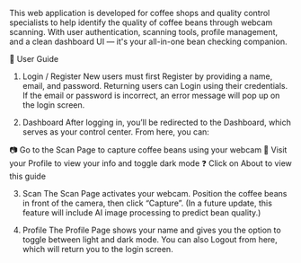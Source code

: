 This web application is developed for coffee shops and quality control specialists to help identify the quality of coffee beans through webcam scanning. With user authentication, scanning tools, profile management, and a clean dashboard UI — it's your all-in-one bean checking companion.

📘 User Guide
1. Login / Register
New users must first Register by providing a name, email, and password. Returning users can Login using their credentials. If the email or password is incorrect, an error message will pop up on the login screen.

2. Dashboard
After logging in, you’ll be redirected to the Dashboard, which serves as your control center. From here, you can:

📷 Go to the Scan Page to capture coffee beans using your webcam
👤 Visit your Profile to view your info and toggle dark mode
❓ Click on About to view this guide

3. Scan
The Scan Page activates your webcam. Position the coffee beans in front of the camera, then click “Capture”. (In a future update, this feature will include AI image processing to predict bean quality.)

4. Profile
The Profile Page shows your name and gives you the option to toggle between light and dark mode. You can also Logout from here, which will return you to the login screen.